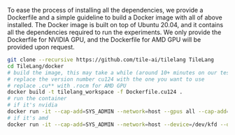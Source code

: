 To ease the process of installing all the dependencies, we provide a Dockerfile and a simple guideline to build a Docker image with all of above installed. The Docker image is built on top of Ubuntu 20.04, and it contains all the dependencies required to run the experiments. We only provide the Dockerfile for NVIDIA GPU, and the Dockerfile for AMD GPU will be provided upon request.

```bash
git clone --recursive https://github.com/tile-ai/tilelang TileLang
cd TileLang/docker
# build the image, this may take a while (around 10+ minutes on our test machine)
# replace the version number cu124 with the one you want to use
# replace .cu** with .rocm for AMD GPU
docker build -t tilelang_workspace -f Dockerfile.cu124 .
# run the container
# if it's nvidia
docker run -it --cap-add=SYS_ADMIN --network=host --gpus all --cap-add=SYS_PTRACE --shm-size=4G --security-opt seccomp=unconfined --security-opt apparmor=unconfined --name tilelang_test tilelang_workspace bash
# if it's amd
docker run -it --cap-add=SYS_ADMIN --network=host --device=/dev/kfd --device=/dev/dri  --cap-add=SYS_PTRACE --shm-size=4G --security-opt seccomp=unconfined --security-opt apparmor=unconfined --name tilelang_test tilelang_workspace bash
```
